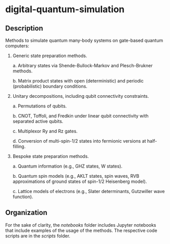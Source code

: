 # digital-quantum-simulation

## Description
 Methods to simulate quantum many-body systems on gate-based quantum computers:

 1. Generic state preparation methods.

    a. Arbitrary states via Shende-Bullock-Markov and Plesch-Brukner methods.

    b. Matrix product states with open (deterministic) and periodic (probabilistic) boundary conditions.

 2. Unitary decompositions, including qubit connectivity constraints.

    a. Permutations of qubits. 

    b. CNOT, Toffoli, and Fredkin under linear qubit connectivity with separated active qubits.

    c. Multiplexor Ry and Rz gates.

    d. Conversion of multi-spin-1/2 states into fermionic versions at half-filling. 
 
 4. Bespoke state preparation methods.

    a. Quantum information (e.g., GHZ states, W states).

    b. Quantum spin models (e.g., AKLT states, spin waves, RVB approximations of ground states of spin-1/2 Heisenberg model).

    c. Lattice models of electrons (e.g., Slater determinants, Gutzwiller wave function).

## Organization
For the sake of clarity, the *notebooks* folder includes Jupyter notebooks that include examples of the usage of the methods. The respective code scripts are in the *scripts* folder. 
 
